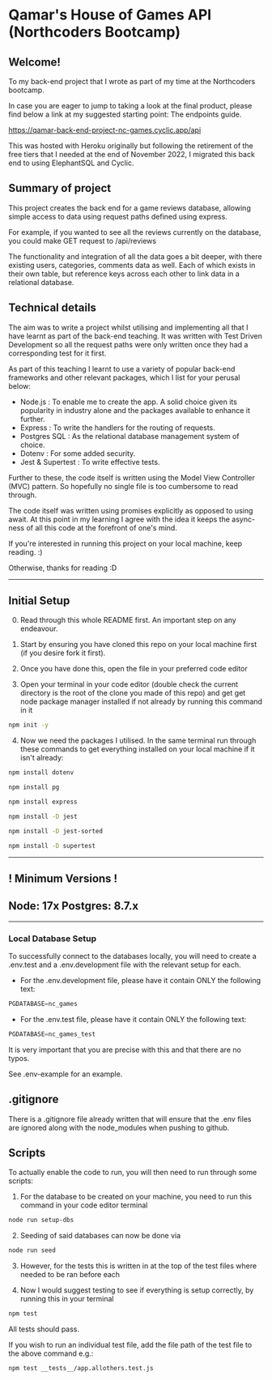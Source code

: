 # Qamar's House of Games API (Northcoders Bootcamp)

## Welcome!

To my back-end project that I wrote as part of my time at the Northcoders bootcamp.

In case you are eager to jump to taking a look at the final product, please find below a link at my suggested starting point: The endpoints guide.

https://qamar-back-end-project-nc-games.cyclic.app/api

This was hosted with Heroku originally but following the retirement of the free tiers that I needed at the end of November 2022, I migrated this back end to using ElephantSQL and Cyclic.

## Summary of project

This project creates the back end for a game reviews database, allowing simple access to data using request paths defined using express.

For example, if you wanted to see all the reviews currently on the database, you could make GET request to /api/reviews

The functionality and integration of all the data goes a bit deeper, with there existing users, categories, comments data as well.
Each of which exists in their own table, but reference keys across each other to link data in a relational database.


## Technical details

The aim was to write a project whilst utilising and implementing all that I have learnt as part of the back-end teaching.
It was written with Test Driven Development so all the request paths were only written once they had a corresponding test for it first.

As part of this teaching I learnt to use a variety of popular back-end frameworks and other relevant packages, which I list for your perusal below:

- Node.js : To enable me to create the app. A solid choice given its popularity in industry alone and the packages available to enhance it further.
- Express : To write the handlers for the routing of requests.
- Postgres SQL : As the relational database management system of choice.
- Dotenv : For some added security.
- Jest & Supertest : To write effective tests.


Further to these, the code itself is written using the Model View Controller (MVC) pattern. So hopefully no single file is too cumbersome to read through.

The code itself was written using promises explicitly as opposed to using await. At this point in my learning I agree with the idea it keeps the async-ness of all this code at the forefront of one's mind.

If you're interested in running this project on your local machine, keep reading. :)

Otherwise, thanks for reading :D

----------------------------

## Initial Setup

0. Read through this whole README first. An important step on any endeavour.

1. Start by ensuring you have cloned this repo on your local machine first (if you desire fork it first). 

2. Once you have done this, open the file in your preferred code editor

3. Open your terminal in your code editor (double check the current directory is the root of the clone you made of this repo) and get get node package manager installed if not already by running this command in it
``` bash
npm init -y
```
4. Now we need the packages I utilised. In the same terminal run through these commands to get everything installed on your local machine if it isn't already:
``` bash
npm install dotenv
```
``` bash
npm install pg
```
``` bash
npm install express
```
``` bash
npm install -D jest
```
``` bash
npm install -D jest-sorted
```
``` bash
npm install -D supertest
```
----------------------------
## ! Minimum Versions !

## Node: 17x Postgres: 8.7.x
----------------------------

### Local Database Setup

To successfully connect to the databases locally, you will need to create a .env.test and a .env.development file with the relevant setup for each.

-   For the .env.development file, please have it contain ONLY the following text:
``` js
PGDATABASE=nc_games
```
-   For the .env.test file, please have it contain ONLY the following text:
``` js
PGDATABASE=nc_games_test
``` 
It is very important that you are precise with this and that there are no typos.

See .env-example for an example.

## .gitignore

There is a .gitignore file already written that will ensure that the .env files are ignored along with the node_modules when pushing to github.

## Scripts

To actually enable the code to run, you will then need to run through some scripts:

1. For the database to be created on your machine, you need to run this command in your code editor terminal
``` bash
node run setup-dbs
``` 
2. Seeding of said databases can now be done via
``` bash
node run seed
``` 
3. However, for the tests this is written in at the top of the test files where needed to be ran before each 

4. Now I would suggest testing to see if everything is setup correctly, by running this in your terminal
``` bash
npm test
``` 
All tests should pass.

If you wish to run an individual test file, add the file path of the test file to the above command e.g.:
``` bash
npm test __tests__/app.allothers.test.js 
```
